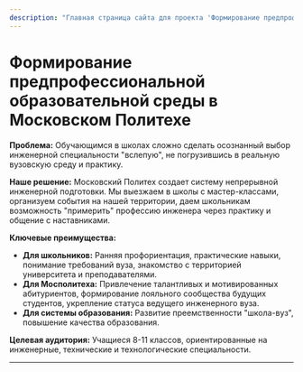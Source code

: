 ```yaml
---
description: "Главная страница сайта для проекта 'Формирование предпрофессиональной образовательной среды в Московском политехе'."
---
```


# Формирование предпрофессиональной образовательной среды в Московском Политехе

**Проблема:** Обучающимся в школах сложно сделать осознанный выбор инженерной специальности "вслепую", не погрузившись в реальную вузовскую среду и практику.

**Наше решение:** Московский Политех создает систему непрерывной инженерной подготовки. Мы выезжаем в школы с мастер-классами, организуем события на нашей территории, даем школьникам возможность "примерить" профессию инженера через практику и общение с наставниками.

**Ключевые преимущества:**

*   **Для школьников:** Ранняя профориентация, практические навыки, понимание требований вуза, знакомство с территорией университета и преподавателями.
*   **Для Мосполитеха:** Привлечение талантливых и мотивированных абитуриентов, формирование лояльного сообщества будущих студентов, укрепление статуса ведущего инженерного вуза.
*   **Для системы образования:** Развитие преемственности "школа-вуз", повышение качества образования.

**Целевая аудитория:** Учащиеся 8-11 классов, ориентированные на инженерные, технические и технологические специальности.


---

